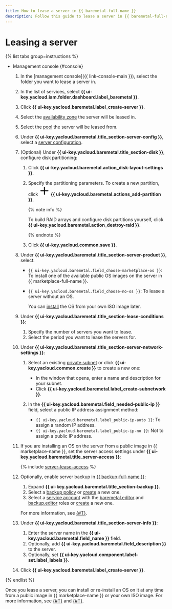 ```yaml
---
title: How to lease a server in {{ baremetal-full-name }}
description: Follow this guide to lease a server in {{ baremetal-full-name }}.
---
```


# Leasing a server

{% list tabs group=instructions %}

- Management console {#console}

  1. In the [management console]({{ link-console-main }}), select the folder you want to lease a server in.
  1. In the list of services, select **{{ ui-key.yacloud.iam.folder.dashboard.label_baremetal }}**.
  1. Click **{{ ui-key.yacloud.baremetal.label_create-server }}**.
  1. Select the [availability zone](../../../overview/concepts/geo-scope.md) the server will be leased in.
  1. Select the [pool](../../concepts/servers.md#server-pools) the server will be leased from.
  1. Under **{{ ui-key.yacloud.baremetal.title_section-server-config }}**, select a [server configuration](../../concepts/server-configurations.md).
  1. (Optional) Under **{{ ui-key.yacloud.baremetal.title_section-disk }}**, configure disk partitioning:

        1. Click **{{ ui-key.yacloud.baremetal.action_disk-layout-settings }}**.
        1. Specify the partitioning parameters. To create a new partition, click ![icon](../../../_assets/console-icons/plus.svg) **{{ ui-key.yacloud.baremetal.actions_add-partition }}**.

           {% note info %}

           To build RAID arrays and configure disk partitions yourself, click **{{ ui-key.yacloud.baremetal.action_destroy-raid }}**.

           {% endnote %}

        1. Click **{{ ui-key.yacloud.common.save }}**.
  
  1. Under **{{ ui-key.yacloud.baremetal.title_section-server-product }}**, select:
  
      * `{{ ui-key.yacloud.baremetal.field_choose-marketplace-os }}`: To install one of the available public OS images on the server in {{ marketplace-full-name }}.
      * `{{ ui-key.yacloud.baremetal.field_choose-no-os }}`: To lease a server without an OS.
      
          You can [install](./reinstall-os-from-own-image.md) the OS from your own ISO image later.

  1. Under **{{ ui-key.yacloud.baremetal.title_section-lease-conditions }}**:

     1. Specify the number of servers you want to lease.
     1. Select the period you want to lease the servers for.
  
  1. Under **{{ ui-key.yacloud.baremetal.title_section-server-network-settings }}**:

     1. Select an existing [private subnet](../../concepts/network.md#private-subnet) or click **{{ ui-key.yacloud.common.create }}** to create a new one:

        * In the window that opens, enter a name and description for your subnet.
        * Click **{{ ui-key.yacloud.baremetal.label_create-subnetwork }}**.

     1. In the **{{ ui-key.yacloud.baremetal.field_needed-public-ip }}** field, select a public IP address assignment method:

        * `{{ ui-key.yacloud.baremetal.label_public-ip-auto }}`: To assign a random IP address.
        * `{{ ui-key.yacloud.baremetal.label_public-ip-no }}`: Not to assign a public IP address.

  1. If you are installing an OS on the server from a public image in {{ marketplace-name }}, set the server access settings under **{{ ui-key.yacloud.baremetal.title_server-access }}**:

      {% include [server-lease-access](../../../_includes/baremetal/server-lease-access.md) %}

  1. Optionally, enable server backup in [{{ backup-full-name }}](../../../backup/index.yaml):

      1. Expand **{{ ui-key.yacloud.baremetal.title_section-backup }}**.
      1. Select a [backup policy](../../../backup/concepts/policy.md) or [create](../../../backup/operations/policy-vm/create.md) a new one.
      1. Select a [service account](../../../iam/concepts/users/service-accounts.md) with the [baremetal.editor](../../security/index.md#baremetal-editor) and [backup.editor](../../../backup/security/index.md#backup-editor) roles or [create](../../../iam/operations/sa/create.md) a new one.

      For more information, see [{#T}](../../../backup/operations/backup-baremetal/lease-server-with-backup.md).

  1. Under **{{ ui-key.yacloud.baremetal.title_section-server-info }}**:

     1. Enter the server name in the **{{ ui-key.yacloud.baremetal.field_name }}** field.
     1. Optionally, add **{{ ui-key.yacloud.baremetal.field_description }}** to the server.
     1. Optionally, set **{{ ui-key.yacloud.component.label-set.label_labels }}**.
  
  1. Click **{{ ui-key.yacloud.baremetal.label_create-server }}**.

{% endlist %}

Once you lease a server, you can install or re-install an OS on it at any time from a public image in {{ marketplace-name }} or your own ISO image. For more information, see [{#T}](./reinstall-os-from-marketplace.md) and [{#T}](./reinstall-os-from-own-image.md).
